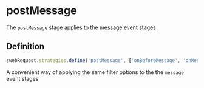 # postMessage
The `postMessage` stage applies to the [message event stages](../events/message.md)


## Definition
```javascript
swebRequest.strategies.define('postMessage', ['onBeforeMessage', 'onMessage', 'onMessageCompleted'])
```
A convenient way of applying the same filter options to the the `message` event stages
